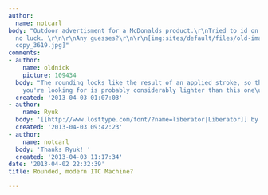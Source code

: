 ```yaml
---
author:
  name: notcarl
body: "Outdoor advertisment for a McDonalds product.\r\nTried to id on myfonts with
  no luck. \r\n\r\nAny guesses?\r\n\r\n[img:sites/default/files/old-images/waffle_5730.jpg]\r\n[img:sites/default/files/old-images/waffle
  copy_3619.jpg]"
comments:
- author:
    name: oldnick
    picture: 109434
  body: "The rounding looks like the result of an applied stroke, so the typeface
    you're looking for is probably considerably lighter than this one\u2026"
  created: '2013-04-03 01:07:03'
- author:
    name: Ryuk
  body: '[[http://www.losttype.com/font/?name=liberator|Liberator]] by Ryan Clark'
  created: '2013-04-03 09:42:23'
- author:
    name: notcarl
  body: 'Thanks Ryuk! '
  created: '2013-04-03 11:17:34'
date: '2013-04-02 22:32:39'
title: Rounded, modern ITC Machine?

---
```


